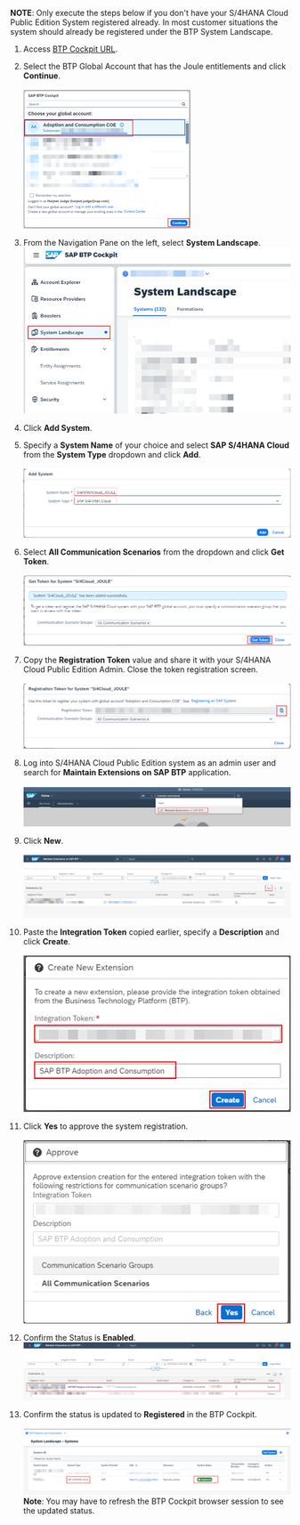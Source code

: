 **NOTE**: Only execute the steps below if you don't have your S/4HANA Cloud Public Edition System registered already.  In most customer situations the system should already be registered under the BTP System Landscape.

1. Access [BTP Cockpit URL](https://cockpit.btp.cloud.sap).
2. Select the BTP Global Account that has the Joule entitlements and click **Continue**.</br>                       
![run_booster](1.png)

3. From the Navigation Pane on the left, select **System Landscape**.</br> 
![register_system](1-1.png)

4. Click **Add System**.</br>                              
5. Specify a **System Name** of your choice and select **SAP S/4HANA Cloud** from the **System Type** dropdown and click **Add**.</br>  
![register_system](2.png)

6. Select **All Communication Scenarios** from the dropdown and click **Get Token**.</br>        
![register_system](3-0.png)

7. Copy the **Registration Token** value and share it with your S/4HANA Cloud Public Edition Admin.  Close the token registration screen.</br>                                                         
![register_system](4.png)

8. Log into S/4HANA Cloud Public Edition system as an admin user and search for **Maintain Extensions on SAP BTP** application.</br>                                                                                                        
![register_system](5.png)

9. Click **New**.</br>                                      
![register_system](6.png)

10. Paste the **Integration Token** copied earlier, specify a **Description** and click **Create**.</br>                                                                                                                   
![register_system](7.png)

11. Click **Yes** to approve the system registration.</br>                                                                                                                   
![register_system](8.png)

12. Confirm the Status is **Enabled**.
![register_system](9.png)

13. Confirm the status is updated to **Registered** in the BTP Cockpit.</br>                                                                                                                   
![register_system](10.jpg)
**Note**: You may have to refresh the BTP Cockpit browser session to see the updated status.
